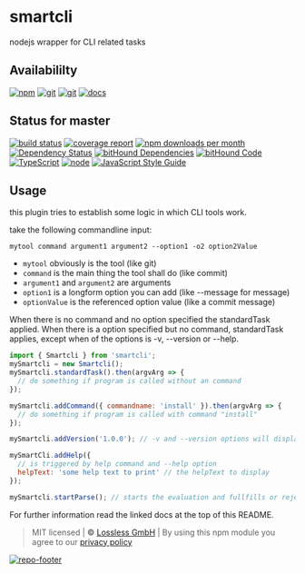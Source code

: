 # smartcli

nodejs wrapper for CLI related tasks

## Availabililty

[![npm](https://pushrocks.gitlab.io/assets/repo-button-npm.svg)](https://www.npmjs.com/package/smartcli)
[![git](https://pushrocks.gitlab.io/assets/repo-button-git.svg)](https://GitLab.com/pushrocks/smartcli)
[![git](https://pushrocks.gitlab.io/assets/repo-button-mirror.svg)](https://github.com/pushrocks/smartcli)
[![docs](https://pushrocks.gitlab.io/assets/repo-button-docs.svg)](https://pushrocks.gitlab.io/smartcli/)

## Status for master

[![build status](https://GitLab.com/pushrocks/smartcli/badges/master/build.svg)](https://GitLab.com/pushrocks/smartcli/commits/master)
[![coverage report](https://GitLab.com/pushrocks/smartcli/badges/master/coverage.svg)](https://GitLab.com/pushrocks/smartcli/commits/master)
[![npm downloads per month](https://img.shields.io/npm/dm/smartcli.svg)](https://www.npmjs.com/package/smartcli)
[![Dependency Status](https://david-dm.org/pushrocks/smartcli.svg)](https://david-dm.org/pushrocks/smartcli)
[![bitHound Dependencies](https://www.bithound.io/github/pushrocks/smartcli/badges/dependencies.svg)](https://www.bithound.io/github/pushrocks/smartcli/master/dependencies/npm)
[![bitHound Code](https://www.bithound.io/github/pushrocks/smartcli/badges/code.svg)](https://www.bithound.io/github/pushrocks/smartcli)
[![TypeScript](https://img.shields.io/badge/TypeScript-2.x-blue.svg)](https://nodejs.org/dist/latest-v6.x/docs/api/)
[![node](https://img.shields.io/badge/node->=%206.x.x-blue.svg)](https://nodejs.org/dist/latest-v6.x/docs/api/)
[![JavaScript Style Guide](https://img.shields.io/badge/code%20style-standard-brightgreen.svg)](http://standardjs.com/)

## Usage

this plugin tries to establish some logic in which CLI tools work.

take the following commandline input:

```
mytool command argument1 argument2 --option1 -o2 option2Value
```

* `mytool` obviously is the tool (like git)
* `command` is the main thing the tool shall do (like commit)
* `argument1` and `argument2` are arguments
* `option1` is a longform option you can add (like --message for message)
* `optionValue` is the referenced option value (like a commit message)

When there is no command and no option specified the standardTask applied.
When there is a option specified but no command, standardTask applies,
except when of the options is -v, --version or --help.

```javascript
import { Smartcli } from 'smartcli';
mySmartcli = new Smartcli();
mySmartcli.standardTask().then(argvArg => {
  // do something if program is called without an command
});

mySmartcli.addCommand({ commandname: 'install' }).then(argvArg => {
  // do something if program is called with command "install"
});

mySmartcli.addVersion('1.0.0'); // -v and --version options will display the specified version in the terminal

mySmartCli.addHelp({
  // is triggered by help command and --help option
  helpText: 'some help text to print' // the helpText to display
});

mySmartcli.startParse(); // starts the evaluation and fullfills or rejects promises.
```

For further information read the linked docs at the top of this README.

> MIT licensed | **&copy;** [Lossless GmbH](https://lossless.gmbh)
> | By using this npm module you agree to our [privacy policy](https://lossless.gmbH/privacy.html)

[![repo-footer](https://pushrocks.gitlab.io/assets/repo-footer.svg)](https://push.rocks)
